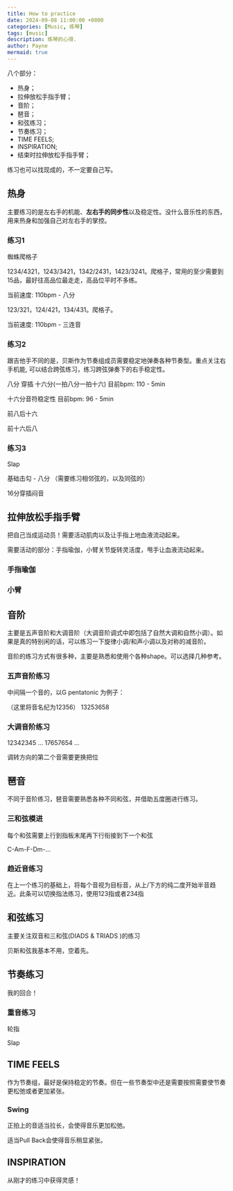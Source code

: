 ```yaml
---
title: How to practice
date: 2024-09-08 11:00:00 +0800
categories: [Music, 练琴]
tags: [music]      
description: 练琴的心得.
author: Payne
mermaid: true
---
```


八个部分：
- 热身；
- 拉伸放松手指手臂；
- 音阶；
- 琶音；
- 和弦练习；
- 节奏练习；
- TIME FEELS;
- INSPIRATION;
- 结束时拉伸放松手指手臂；

练习也可以找现成的，不一定要自己写。

## 热身

主要练习的是左右手的机能、**左右手的同步性**以及稳定性。没什么音乐性的东西，用来热身和加强自己对左右手的掌控。

### 练习1

蜘蛛爬格子

1234/4321，1243/3421，1342/2431，1423/3241。爬格子，常用的至少需要到15品，最好往高品位最走走，高品位平时不多练。

当前速度: 110bpm - 八分

123/321，124/421，134/431。爬格子。

当前速度: 110bpm - 三连音

### 练习2 

跟吉他手不同的是，贝斯作为节奏组成员需要稳定地弹奏各种节奏型。重点关注右手机能, 可以结合跨弦练习，练习跨弦弹奏下的右手稳定性。

八分 穿插 十六分(一拍八分一拍十六) 目前bpm: 110 - 5min

十六分音符稳定性 目前bpm: 96 - 5min

前八后十六

前十六后八

### 练习3

Slap

基础击勾 - 八分 （需要练习相邻弦的，以及同弦的）

16分穿插闷音

## 拉伸放松手指手臂

把自己当成运动员！需要活动肌肉以及让手指上地血液流动起来。

需要活动的部分：手指瑜伽，小臂关节旋转灵活度，甩手让血液流动起来。

### 手指瑜伽

### 小臂

## 音阶

主要是五声音阶和大调音阶（大调音阶调式中即包括了自然大调和自然小调）。如果是真的特别闲的话，可以练习一下旋律小调/和声小调以及对称的减音阶。

音阶的练习方式有很多种，主要是熟悉和使用个各种shape。可以选择几种参考。

### 五声音阶练习

中间隔一个音的，以G pentatonic 为例子：

（这里将音名纪为12356）
13253658

### 大调音阶练习

12342345 ... 
17657654 ...

调转方向的第二个音需要更换把位

## 琶音

不同于音阶练习，琶音需要熟悉各种不同和弦，并借助五度圈进行练习。

### 三和弦模进

每个和弦需要上行到指板末尾再下行衔接到下一个和弦

C-Am-F-Dm-...

### 趋近音练习

在上一个练习的基础上，将每个音视为目标音，从上/下方的纯二度开始半音趋近。此条可以切换指法练习，使用123指或者234指

## 和弦练习

主要关注双音和三和弦(DIADS & TRIADS )的练习

贝斯和弦我基本不用，空着先。

<!-- 吉他的话需要多练。 -->

## 节奏练习

我的回合！

### 重音练习

轮指

Slap

## TIME FEELS

作为节奏组，最好是保持稳定的节奏。但在一些节奏型中还是需要按照需要使节奏更松弛或者更加紧张。

### Swing

正拍上的音适当拉长，会使得音乐更加松弛。

适当Pull Back会使得音乐稍显紧张。

## INSPIRATION

从刚才的练习中获得灵感！